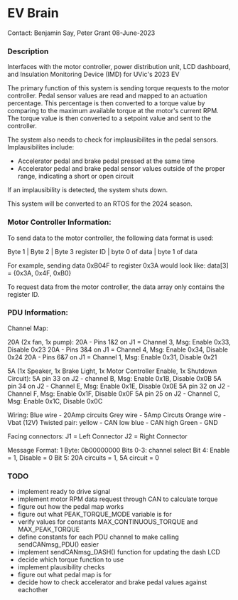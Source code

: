 # EV Brain
Contact: Benjamin Say, Peter Grant
08-June-2023
### Description
Interfaces with the motor controller, power distribution unit, LCD dashboard, and Insulation Monitoring Device (IMD) for UVic's 2023 EV

The primary function of this system is sending torque requests to the motor controller. Pedal sensor values are read and mapped to an actuation percentage. This percentage is then converted to a torque value by comparing to the maximum available torque at the motor's current RPM. The torque value is then converted to a setpoint value and sent to the controller.

The system also needs to check for implausibilites in the pedal sensors.
Implausibilites include:
- Accelerator pedal and brake pedal pressed at the same time
- Accelerator pedal and brake pedal sensor values outside of the proper range, indicating a short or open circuit

If an implausibility is detected, the system shuts down.

This system will be converted to an RTOS for the 2024 season.

### Motor Controller Information:

To send data to the motor controller, the following data format is used:

   Byte 1   |     Byte 2     |     Byte 3
register ID | byte 0 of data | byte 1 of data

For example, sending data 0xB04F to register 0x3A would look like:
data[3] = {0x3A, 0x4F, 0xB0}

To request data from the motor controller, the data array only contains the register ID.
### PDU Information:

Channel Map:

20A (2x fan, 1x pump):
20A - Pins 1&2 on J1 = Channel 3, Msg: Enable 0x33, Disable 0x23
20A - Pins 3&4 on J1 = Channel 4, Msg: Enable 0x34, Disable 0x24
20A - Pins 6&7 on J1 = Channel 1, Msg: Enable 0x31, Disable 0x21

5A (1x Speaker, 1x Brake Light, 1x Motor Controller Enable, 1x Shutdown Circuit):
5A pin 33 on J2 - channel B, Msg: Enable 0x1B, Disable 0x0B
5A pin 34 on J2 - Channel E, Msg: Enable 0x1E, Disable 0x0E
5A pin 32 on J2 - Channel F, Msg: Enable 0x1F, Disable 0x0F
5A pin 25 on J2 - Channel C, Msg: Enable 0x1C, Disable 0x0C

Wiring:
Blue wire - 20Amp circuits
Grey wire - 5Amp Circuts
Orange wire - Vbat (12V)
Twisted pair:
    yellow - CAN low
    blue - CAN high
Green - GND

Facing connectors:
J1 = Left Connector
J2 = Right Connector

Message Format:
1 Byte: 0b00000000
Bits 0-3: channel select
Bit 4: Enable = 1, Disable = 0
Bit 5: 20A circuits = 1, 5A circuit = 0

### TODO
- implement ready to drive signal
- implement motor RPM data request through CAN to calculate torque
- figure out how the pedal map works
- figure out what PEAK_TORQUE_MODE variable is for
- verify values for constants MAX_CONTINUOUS_TORQUE and MAX_PEAK_TORQUE
- define constants for each PDU channel to make calling sendCANmsg_PDU() easier
- implement sendCANmsg_DASH() function for updating the dash LCD
- decide which torque function to use
- implement plausibility checks
- figure out what pedal map is for
- decide how to check accelerator and brake pedal values against eachother
